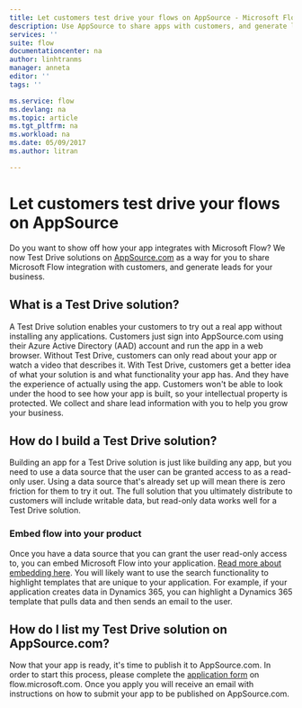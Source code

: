 ```yaml
---
title: Let customers test drive your flows on AppSource - Microsoft Flow | Microsoft Docs
description: Use AppSource to share apps with customers, and generate leads for your business.
services: ''
suite: flow
documentationcenter: na
author: linhtranms
manager: anneta
editor: ''
tags: ''

ms.service: flow
ms.devlang: na
ms.topic: article
ms.tgt_pltfrm: na
ms.workload: na
ms.date: 05/09/2017
ms.author: litran

---
```

# Let customers test drive your flows on AppSource
Do you want to show off how your app integrates with Microsoft Flow? We now Test Drive solutions on [AppSource.com](https://appsource.microsoft.com) as a way for you to share Microsoft Flow integration with customers, and generate leads for your business.

## What is a Test Drive solution?
A Test Drive solution enables your customers to try out a real app without installing any applications. Customers just sign into AppSource.com using their Azure Active Directory (AAD) account and run the app in a web browser. Without Test Drive, customers can only read about your app or watch a video that describes it. With Test Drive, customers get a better idea of what your solution is and what functionality your app has. And they have the experience of actually using the app. Customers won't be able to look under the hood to see how your app is built, so your intellectual property is protected. We collect and share lead information with you to help you grow your business.

## How do I build a Test Drive solution?
Building an app for a Test Drive solution is just like building any app, but you need to use a data source that the user can be granted access to as a read-only user. Using a data source that's already set up will mean there is zero friction for them to try it out. The full solution that you ultimately distribute to customers will include writable data, but read-only data works well for a Test Drive solution.

### Embed flow into your product
Once you have a data source that you can grant the user read-only access to, you can embed Microsoft Flow into your application. [Read more about embedding here](embed-flow-dev.md). You will likely want to use the search functionality to highlight templates that are unique to your application. For example, if your application creates data in Dynamics 365, you can highlight a Dynamics 365 template that pulls data and then sends an email to the user. 

## How do I list my Test Drive solution on AppSource.com?
Now that your app is ready, it's time to publish it to AppSource.com. In order to start this process, please complete the [application form](https://flow.microsoft.com/partners/get-listed/) on flow.microsoft.com. Once you apply you will receive an email with instructions on how to submit your app to be published on AppSource.com.

